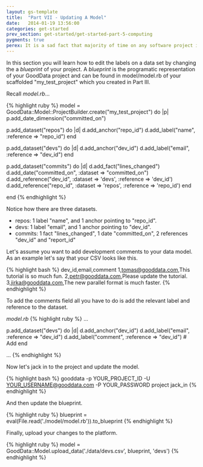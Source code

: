 ```yaml
---
layout: gs-template
title:  "Part VII - Updating A Model"
date:   2014-01-19 13:56:00
categories: get-started
prev_section: get-started/get-started-part-5-computing
pygments: true
perex: It is a sad fact that majority of time on any software project is spent maintaining it and changing it then on first iteration getting it out of the door. Let's see what happens when a customer asks us for updating the model. The question is not if this happens but when.
---
```


In this section you will learn how to edit the labels on a data set by changing the a *blueprint* of your project. A *blueprint* is the programatic representation of your GoodData project and can be found in model/model.rb of your scaffolded "my_test_project" which you created in Part III.

Recall *model.rb*...

{% highlight ruby %}
model = GoodData::Model::ProjectBuilder.create("my_test_project") do |p|
  p.add_date_dimension("committed_on")

  p.add_dataset("repos") do |d|
    d.add_anchor("repo_id")
    d.add_label("name", :reference => "repo_id")
  end

  p.add_dataset("devs") do |d|
    d.add_anchor("dev_id")
    d.add_label("email", :reference => "dev_id")
  end

  p.add_dataset("commits") do |d|
    d.add_fact("lines_changed")
    d.add_date("committed_on", :dataset => "committed_on")
    d.add_reference("dev_id", :dataset => 'devs', :reference => 'dev_id')
    d.add_reference("repo_id", :dataset => 'repos', :reference => 'repo_id')
  end

end
{% endhighlight %}

Notice how there are three datasets.

- repos: 1 label "name", and 1 anchor pointing to "repo_id".
- devs: 1 label "email", and 1 anchor pointing to "dev_id".
- commits: 1 fact "lines_changed", 1 date "committed_on", 2 references "dev_id" and "report_id"

Let's assume you want to add development comments to your data model. As an example let's say that your CSV looks like this.

{% highlight bash %}
dev_id,email,comment
1,tomas@gooddata.com,This tutorial is so much fun.
2,petr@gooddata.com,Please update the tutorial.
3,jirka@gooddata.com,The new parallel format is much faster.
{% endhighlight %}

To add the comments field all you have to do is add the relevant label and reference to the dataset.

*model.rb*
{% highlight ruby %}
  ...

  p.add_dataset("devs") do |d|
    d.add_anchor("dev_id")
    d.add_label("email", :reference => "dev_id")
    d.add_label("comment", :reference => "dev_id") # Add
  end

  ...
{% endhighlight %}

Now let's jack in to the project and update the model.

{% highlight bash %}
gooddata -p YOUR_PROJECT_ID -U YOUR_USERNAME@gooddata.com -P YOUR_PASSWORD project jack_in
{% endhighlight %}

And then update the blueprint.

{% highlight ruby %}
blueprint = eval(File.read('./model/model.rb')).to_blueprint
{% endhighlight %}

Finally, upload your changes to the platform.

{% highlight ruby %}
model = GoodData::Model.upload_data('./data/devs.csv', blueprint, 'devs')
{% endhighlight %}






